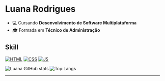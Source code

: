 <h1>Luana Rodrigues</h1>

<ul>
  <li>💻 Cursando <strong>Desenvolvimento de Software Multiplataforma</strong></li>
  <li>🎓 Formada em <strong>Técnico de Administração</strong></strong></li>
</ul>



<h2>Skill</h2>

[![HTML](https://img.shields.io/badge/HTML5-E34F26?style=for-the-badge&logo=html5&logoColor=white)]()
[![CSS](https://img.shields.io/badge/CSS3-1572B6?style=for-the-badge&logo=css3&logoColor=white)]()
[![JS](https://img.shields.io/badge/JavaScript-F7DF1E?style=for-the-badge&logo=javascript&logoColor=black)]()

![Luana GitHub stats](https://github-readme-stats.vercel.app/api?username=luanarchaves&show_icons=true&theme=dracula)
![Top Langs](https://github-readme-stats.vercel.app/api/top-langs/?username=luanarchaves&layout=compact)



<hr>

